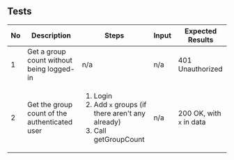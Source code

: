 ## Tests
| No  | Description                                   | Steps                                                                                                    | Input | Expected Results         |
| --- | --------------------------------------------- | -------------------------------------------------------------------------------------------------------- | ----- | ------------------------ |
| 1   | Get a group count without being logged-in     | n/a                                                                                                      | n/a   | 401 Unauthorized         |
| 2   | Get the group count of the authenticated user | <ol><li>Login</li><li>Add `x` groups (if there aren't any already)</li> <li>Call getGroupCount</li></ol> | n/a   | 200 OK, with `x` in data |
